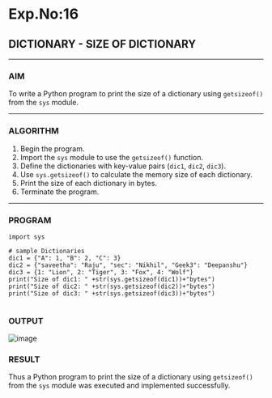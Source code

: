 # Exp.No:16  
## DICTIONARY - SIZE OF DICTIONARY

---

### AIM  
To write a Python program to print the size of a dictionary using `getsizeof()` from the `sys` module.

---

### ALGORITHM

1. Begin the program.  
2. Import the `sys` module to use the `getsizeof()` function.  
3. Define the dictionaries with key-value pairs (`dic1`, `dic2`, `dic3`).  
4. Use `sys.getsizeof()` to calculate the memory size of each dictionary.  
5. Print the size of each dictionary in bytes.  
6. Terminate the program.

---

### PROGRAM

```
import sys
  
# sample Dictionaries
dic1 = {"A": 1, "B": 2, "C": 3} 
dic2 = {"saveetha": "Raju", "sec": "Nikhil", "Geek3": "Deepanshu"}
dic3 = {1: "Lion", 2: "Tiger", 3: "Fox", 4: "Wolf"}
print("Size of dic1: " +str(sys.getsizeof(dic1))+"bytes")
print("Size of dic2: " +str(sys.getsizeof(dic2))+"bytes")
print("Size of dic3: " +str(sys.getsizeof(dic3))+"bytes")


```

### OUTPUT
![image](https://github.com/user-attachments/assets/b808ccc1-779b-4070-b422-ad1050715dd2)


### RESULT
Thus a Python program to print the size of a dictionary using `getsizeof()` from the `sys` module was executed and implemented successfully.
